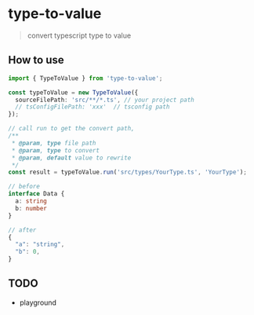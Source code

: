 # type-to-value

> convert typescript type to value

## How to use

```typescript
import { TypeToValue } from 'type-to-value';

const typeToValue = new TypeToValue({
  sourceFilePath: 'src/**/*.ts', // your project path 
  // tsConfigFilePath: 'xxx'  // tsconfig path
});

// call run to get the convert path, 
/**
 * @param, type file path 
 * @param, type to convert
 * @param, default value to rewrite
 */
const result = typeToValue.run('src/types/YourType.ts', 'YourType');
```

```typescript
// before
interface Data {
  a: string
  b: number
}

// after
{
  "a": "string",
  "b": 0,
}
```

## TODO

- playground